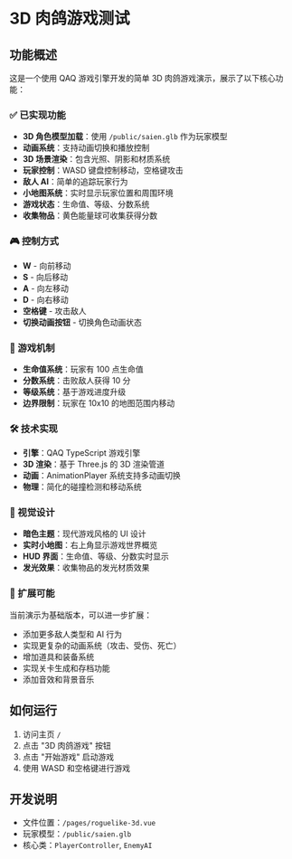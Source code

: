 # 3D 肉鸽游戏测试

## 功能概述
这是一个使用 QAQ 游戏引擎开发的简单 3D 肉鸽游戏演示，展示了以下核心功能：

### ✅ 已实现功能
- **3D 角色模型加载**：使用 `/public/saien.glb` 作为玩家模型
- **动画系统**：支持动画切换和播放控制
- **3D 场景渲染**：包含光照、阴影和材质系统
- **玩家控制**：WASD 键盘控制移动，空格键攻击
- **敌人 AI**：简单的追踪玩家行为
- **小地图系统**：实时显示玩家位置和周围环境
- **游戏状态**：生命值、等级、分数系统
- **收集物品**：黄色能量球可收集获得分数

### 🎮 控制方式
- **W** - 向前移动
- **S** - 向后移动  
- **A** - 向左移动
- **D** - 向右移动
- **空格键** - 攻击敌人
- **切换动画按钮** - 切换角色动画状态

### 🎯 游戏机制
- **生命值系统**：玩家有 100 点生命值
- **分数系统**：击败敌人获得 10 分
- **等级系统**：基于游戏进度升级
- **边界限制**：玩家在 10x10 的地图范围内移动

### 🛠️ 技术实现
- **引擎**：QAQ TypeScript 游戏引擎
- **3D 渲染**：基于 Three.js 的 3D 渲染管道
- **动画**：AnimationPlayer 系统支持多动画切换
- **物理**：简化的碰撞检测和移动系统

### 🎨 视觉设计
- **暗色主题**：现代游戏风格的 UI 设计
- **实时小地图**：右上角显示游戏世界概览
- **HUD 界面**：生命值、等级、分数实时显示
- **发光效果**：收集物品的发光材质效果

### 🔧 扩展可能
当前演示为基础版本，可以进一步扩展：
- 添加更多敌人类型和 AI 行为
- 实现更复杂的动画系统（攻击、受伤、死亡）
- 增加道具和装备系统
- 实现关卡生成和存档功能
- 添加音效和背景音乐

## 如何运行
1. 访问主页 `/`
2. 点击 "3D 肉鸽游戏" 按钮
3. 点击 "开始游戏" 启动游戏
4. 使用 WASD 和空格键进行游戏

## 开发说明
- 文件位置：`/pages/roguelike-3d.vue`
- 玩家模型：`/public/saien.glb`
- 核心类：`PlayerController`, `EnemyAI`